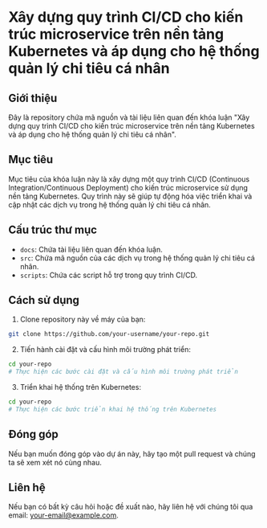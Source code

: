 # Xây dựng quy trình CI/CD cho kiến trúc microservice trên nền tảng Kubernetes và áp dụng cho hệ thống quản lý chi tiêu cá nhân

## Giới thiệu

Đây là repository chứa mã nguồn và tài liệu liên quan đến khóa luận "Xây dựng quy trình CI/CD cho kiến trúc microservice trên nền tảng Kubernetes và áp dụng cho hệ thống quản lý chi tiêu cá nhân".

## Mục tiêu

Mục tiêu của khóa luận này là xây dựng một quy trình CI/CD (Continuous Integration/Continuous Deployment) cho kiến trúc microservice sử dụng nền tảng Kubernetes. Quy trình này sẽ giúp tự động hóa việc triển khai và cập nhật các dịch vụ trong hệ thống quản lý chi tiêu cá nhân.

## Cấu trúc thư mục

- `docs`: Chứa tài liệu liên quan đến khóa luận.
- `src`: Chứa mã nguồn của các dịch vụ trong hệ thống quản lý chi tiêu cá nhân.
- `scripts`: Chứa các script hỗ trợ trong quy trình CI/CD.

## Cách sử dụng

1. Clone repository này về máy của bạn:

  ```bash
  git clone https://github.com/your-username/your-repo.git
  ```

2. Tiến hành cài đặt và cấu hình môi trường phát triển:

  ```bash
  cd your-repo
  # Thực hiện các bước cài đặt và cấu hình môi trường phát triển
  ```

3. Triển khai hệ thống trên Kubernetes:

  ```bash
  cd your-repo
  # Thực hiện các bước triển khai hệ thống trên Kubernetes
  ```

## Đóng góp

Nếu bạn muốn đóng góp vào dự án này, hãy tạo một pull request và chúng ta sẽ xem xét nó cùng nhau.

## Liên hệ

Nếu bạn có bất kỳ câu hỏi hoặc đề xuất nào, hãy liên hệ với chúng tôi qua email: your-email@example.com.
